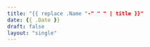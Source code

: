 ```yaml
---
title: "{{ replace .Name "-" " " | title }}"
date: {{ .Date }}
draft: false
layout: "single"
---
```


